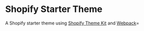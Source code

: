 # Shopify Starter Theme

A Shopify starter theme using [Shopify Theme Kit](https://shopify.github.io/) and [Webpack](https://webpack.js.org/)=